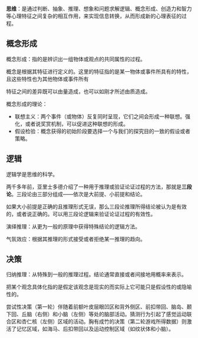 **思维**：是通过判断、抽象、推理、想象和问题求解逻辑、概念形成、创造力和智力等心理特征之间复杂的相互作用，来实现信息转换，从而形成新的心理表征的过程。



## 概念形成

概念形成：指的是辨识出一组物体或观点的共同属性的过程。



概念是根据其特征进行定义的。这里的特征指的是某一物体或事件所具有的特性，且这些特性也为其他物体或事件所有



特征之间的差异既可以由量造成，也可以如刚才所述由质造成。



概念形成的理论：

+ 联想主义：两个事件（或物体）反复同时呈现，它们之间会形成一种联想。强化，或者说奖赏机制，可以促进这种联想的形成。
+ 假设检验：概念获得的初始阶段要选择一个与我们的探究目的一致的假设或者策略。



## 逻辑

逻辑学是思维的科学。

两千多年前，亚里士多德介绍了一种用于推理或验证论证过程的方法，那就是**三段论**。三段论由三部分组成——依次是大前提、小前提和结论。

如果大小前提是正确的且推理形式无误，那么三段论推理所得结论被认为是有效的，或者说正确的。可以用三段论逻辑来验证论证过程的有效性。

演绎推理：从更为一般的原理中获得特殊结论的逻辑方法。

气氛效应：根据其推理的形式接受或者拒绝某一推理的趋向。



## 决策

归纳推理：从特殊到一般的推理过程。结论通常直接或者间接地用概率来表示。



把某个观念具体化指的是假定该观念是现实的而实际上它可能只是假设性的或隐喻性的。



尝试性决策（第一轮）伴随着前额叶皮层眼凹区和背外侧区、前扣带回、脑岛、颞下回、丘脑（右侧）和小脑（左侧）等处的脑部活动。猜测行为引起了感觉运动联合区和杏仁核（左侧）区域的活动。胸有成竹的决策（第二轮游戏所得数据）则激活了记忆区域，如海马、后扣带回以及运动控制区域（如纹状体和小脑）。